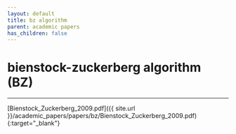 ```yaml
---
layout: default
title: bz algorithm
parent: academic papers
has_children: false
---
```


# bienstock-zuckerberg algorithm (BZ)
--------

[Bienstock_Zuckerberg_2009.pdf]({{ site.url }}/academic_papers/papers/bz/Bienstock_Zuckerberg_2009.pdf){:target="_blank"}
